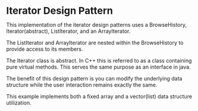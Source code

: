 <p style="text-align: left;"><strong><span style="font-size: 26px;">Iterator Design Pattern</span></strong></p>
<p style="text-align: left;">This implementation of the iterator design patterns uses a BrowseHistory, Iterator(abstract), ListIterator, and an ArrayIterator.</p>
<p style="text-align: left;">The ListIterator and ArrayIterator are nested within the BrowseHistory to provide access to its members.</p>
<p style="text-align: left;">The Iterator class is abstract. In C++ this is referred to as a class containing pure virtual methods. This serves the same purpose as an interface in java.</p>
<p style="text-align: left;">The benefit of this design pattern is you can modify the underlying data structure while the user interaction remains exactly the same.</p>
<p style="text-align: left;">This example implements both a fixed array and a vector(list) data structure utilization.</p>
